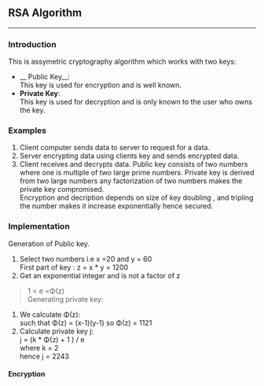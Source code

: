 ## 	RSA  Algorithm
***
###	Introduction
This is assymetric cryptography algorithm which works with two keys:
-	__ Public Key__: <br/>
This key is used for encryption and is well known.
-	__Private Key__: <br/>
This key is used for decryption and is only known to the user who owns the key. <br/>
###	Examples
1. Client computer sends data to server to request for a data.
2. Server encrypting data using clients key and sends encrypted data.
3. Client receives and decrypts data.
Public key consists of two numbers where one is multiple of two large prime numbers. Private key is derived from two large numbers any factorization of two numbers makes the private key compromised.<br/>
Encryption and decription depends on size of  key doubling , and tripling the number makes it increase exponentially hence secured.
### 	Implementation
Generation of Public key.
1.	Select two numbers i.e x =20 and y = 60 <br/>
	First part of key : z =  x * y = 1200
2.	Get an exponential  integer  and is not a factor of z <br/>
> 1 < e <Φ(z)  <br/>
Generating  private key: 
1. We calculate Φ(z):<br/>
	such that Φ(z) = (x-1)(y-1) so Φ(z) = 1121
2. Calculate private key j: <br/>
	j = (k * Φ(z) + 1 ) / e <br/> where k = 2 <br/>
	hence j = 2243
#### Encryption

